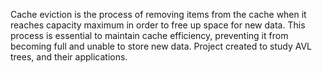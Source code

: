 Cache eviction is the process of removing items from the cache when it reaches capacity
maximum in order to free up space for new data.
This process is essential to maintain cache efficiency, preventing it from becoming full and
unable to store new data.
Project created to study AVL trees, and their applications.
